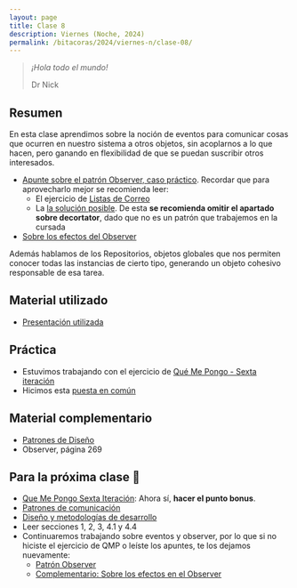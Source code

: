```yaml
---
layout: page
title: Clase 8
description: Viernes (Noche, 2024)
permalink: /bitacoras/2024/viernes-n/clase-08/
---
```


> _¡Hola todo el mundo!_
>
> Dr Nick




## Resumen

En esta clase aprendimos sobre la noción de eventos para comunicar cosas que ocurren en nuestro sistema a otros objetos, sin acoplarnos a lo que hacen, pero ganando en flexibilidad de que se puedan suscribir otros interesados.

- [Apunte sobre el patrón Observer, caso práctico](https://docs.google.com/document/d/1h8Cce8faTG65RXoElPvAsPS-I8H2MxMbemzMcYCL56I/edit). Recordar que para aprovecharlo mejor se recomienda leer:
   - El ejercicio de [Listas de Correo](https://docs.google.com/document/d/1o0Bc2Az38ii7YzbsDVX-v8bu3-eBbIdsJqKABMArqv0/edit)
   - La [la solución posible](https://docs.google.com/document/d/1aw8p79d78zos47ommvwZw6fIkHH_Qx_SBfwU3yfJ96k/edit#heading=h.ssrn70io33qo). De esta **se recomienda omitir el apartado sobre decortator**, dado que no es un patrón que trabajemos en la cursada
- [Sobre los efectos del Observer](https://docs.google.com/document/d/1UwTcRLugqDgZuqfWvOxckwk27UBjDo70AF1znzX24QM/edit#heading=h.y04j3mise0wn)

Además hablamos de los Repositorios, objetos globales que nos permiten conocer todas las instancias de cierto tipo, generando un objeto cohesivo responsable de esa tarea.

## Material utilizado

- [Presentación utilizada](https://docs.google.com/presentation/d/1KwoYTdJA4_RLL_VTH5KcwOZGST9V3XAt_hkckzUJD94/edit)

## Práctica

- Estuvimos trabajando con el ejercicio de [Qué Me Pongo - Sexta iteración](https://docs.google.com/document/d/1NxqhJj70kt-_4aw-CawlISdJZyedzoOcLAVJAZVZISE)
- Hicimos esta [puesta en común](https://drive.google.com/file/d/1JPWEYqw0a_ylqq2zF3zLa2SscGqPFPGg/view?usp=sharing)

## Material complementario

- [Patrones de Diseño](https://www.utnianos.com.ar/foro/attachment.php?aid=3577)
- Observer, página 269

## Para la próxima clase 📅

- [Que Me Pongo Sexta Iteración](https://docs.google.com/document/d/1NxqhJj70kt-_4aw-CawlISdJZyedzoOcLAVJAZVZISE/edit): Ahora sí, **hacer el punto bonus**.
- [Patrones de comunicación](https://docs.google.com/document/d/1EVPwqFyq2TW5Z5_VUeWdh9yLesxPBbSBzke2jHNURuk/edit)
-  [Diseño y metodologías de desarrollo](https://docs.google.com/document/d/11PQO8NPSOV4SW0ZwtFsh4RCtWubuEBV6E5qPicqJNKs/edit)
  - Leer secciones 1, 2, 3, 4.1 y 4.4
- Continuaremos trabajando sobre eventos y observer, por lo que si no hiciste el ejercicio de QMP o leíste los apuntes, te los dejamos nuevamente:
  - [Patrón Observer](https://docs.google.com/document/d/1h8Cce8faTG65RXoElPvAsPS-I8H2MxMbemzMcYCL56I/edit)
  - [Complementario: Sobre los efectos en el Observer](https://docs.google.com/document/d/1UwTcRLugqDgZuqfWvOxckwk27UBjDo70AF1znzX24QM/edit#heading=h.y04j3mise0wn)

